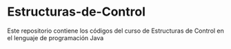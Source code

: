# Estructuras-de-Control
Este repositorio contiene los códigos del curso de Estructuras de Control en el lenguaje de programación Java
